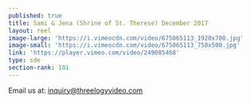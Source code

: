 ```yaml
---
published: true
title: Sami & Jena (Shrine of St. Therese) December 2017
layout: reel
image-large: 'https://i.vimeocdn.com/video/675065113_1920x700.jpg'
image-small: 'https://i.vimeocdn.com/video/675065113_750x500.jpg'
link: 'https://player.vimeo.com/video/249085468'
type: sde
section-rank: 101
---
```

Email us at: inquiry@threelogyvideo.com